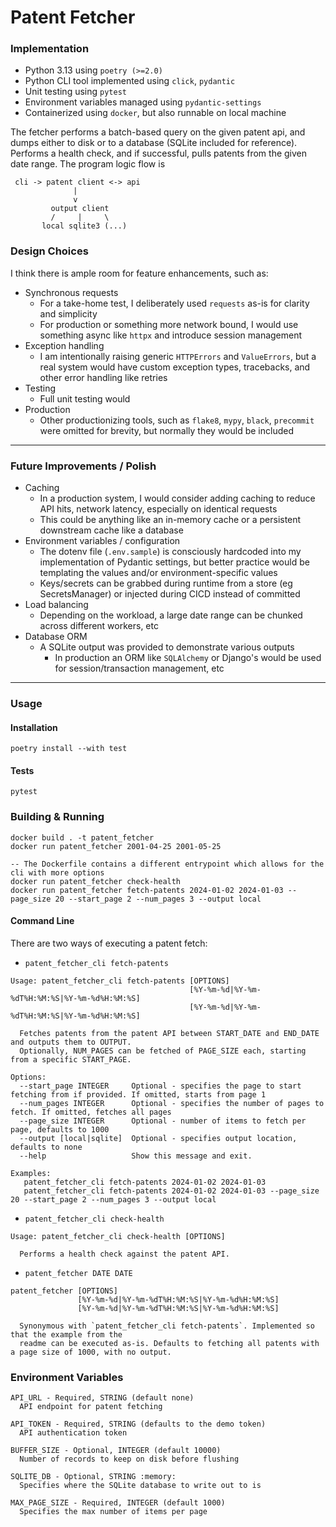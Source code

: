 # Patent Fetcher




### Implementation 

- Python 3.13 using `poetry (>=2.0)`
- Python CLI tool implemented using `click`, `pydantic`
- Unit testing using `pytest`
- Environment variables managed using `pydantic-settings`
- Containerized using `docker`, but also runnable on local machine


The fetcher performs a batch-based query on the given patent api, and dumps either to disk or to a database (SQLite included for reference).
Performs a health check, and if successful, pulls patents from the given date range. The program logic flow is 

```
 cli -> patent client <-> api
              |
              v
         output client
         /     |     \  
       local sqlite3 (...)
 ```

### Design Choices

I think there is ample room for feature enhancements, such as:

- Synchronous requests
  - For a take-home test, I deliberately used `requests` as-is for clarity and simplicity
  - For production or something more network bound, I would use something async like `httpx` and introduce session management
- Exception handling
  - I am intentionally raising generic `HTTPErrors` and `ValueErrors`, but a real system would have custom exception types, tracebacks, and other error handling like retries
- Testing
  - Full unit testing would
- Production
  - Other productionizing tools, such as `flake8`, `mypy`, `black`, `precommit` were omitted for brevity, but normally they would be included 

---

### Future Improvements / Polish
- Caching 
  - In a production system, I would consider adding caching to reduce API hits, network latency, especially on identical requests
  - This could be anything like an in-memory cache or a persistent downstream cache like a database
- Environment variables / configuration
  - The dotenv file (`.env.sample`) is consciously hardcoded into my implementation of Pydantic settings, but better practice would be templating the values and/or environment-specific values
  - Keys/secrets can be grabbed during runtime from a store (eg SecretsManager) or injected during CICD instead of committed
- Load balancing
  - Depending on the workload, a large date range can be chunked across different workers, etc
- Database ORM
  - A SQLite output was provided to demonstrate various outputs 
    - In production an ORM like `SQLAlchemy` or Django's would be used for session/transaction management, etc

---

### Usage

#### Installation
```commandline
poetry install --with test
```

#### Tests
```commandline
pytest
```

### Building & Running

```
docker build . -t patent_fetcher
docker run patent_fetcher 2001-04-25 2001-05-25

-- The Dockerfile contains a different entrypoint which allows for the cli with more options
docker run patent_fetcher check-health
docker run patent_fetcher fetch-patents 2024-01-02 2024-01-03 --page_size 20 --start_page 2 --num_pages 3 --output local
```

#### Command Line

There are two ways of executing a patent fetch:

- `patent_fetcher_cli fetch-patents`
```
Usage: patent_fetcher_cli fetch-patents [OPTIONS]
                                        [%Y-%m-%d|%Y-%m-%dT%H:%M:%S|%Y-%m-%d%H:%M:%S]
                                        [%Y-%m-%d|%Y-%m-%dT%H:%M:%S|%Y-%m-%d%H:%M:%S]
                                       
  Fetches patents from the patent API between START_DATE and END_DATE and outputs them to OUTPUT.
  Optionally, NUM_PAGES can be fetched of PAGE_SIZE each, starting from a specific START_PAGE.                            
                                       
Options:
  --start_page INTEGER     Optional - specifies the page to start fetching from if provided. If omitted, starts from page 1
  --num_pages INTEGER      Optional - specifies the number of pages to fetch. If omitted, fetches all pages
  --page_size INTEGER      Optional - number of items to fetch per page, defaults to 1000
  --output [local|sqlite]  Optional - specifies output location, defaults to none
  --help                   Show this message and exit.
  
Examples:
   patent_fetcher_cli fetch-patents 2024-01-02 2024-01-03
   patent_fetcher_cli fetch-patents 2024-01-02 2024-01-03 --page_size 20 --start_page 2 --num_pages 3 --output local
```

- `patent_fetcher_cli check-health`
```
Usage: patent_fetcher_cli check-health [OPTIONS]

  Performs a health check against the patent API. 
```

- `patent_fetcher DATE DATE`
```
patent_fetcher [OPTIONS]
               [%Y-%m-%d|%Y-%m-%dT%H:%M:%S|%Y-%m-%d%H:%M:%S]
               [%Y-%m-%d|%Y-%m-%dT%H:%M:%S|%Y-%m-%d%H:%M:%S]
               
  Synonymous with `patent_fetcher_cli fetch-patents`. Implemented so that the example from the 
  readme can be executed as-is. Defaults to fetching all patents with a page size of 1000, with no output. 
```

### Environment Variables
```
API_URL - Required, STRING (default none)
  API endpoint for patent fetching
  
API_TOKEN - Required, STRING (defaults to the demo token)
  API authentication token
  
BUFFER_SIZE - Optional, INTEGER (default 10000)
  Number of records to keep on disk before flushing
  
SQLITE_DB - Optional, STRING :memory:
  Specifies where the SQLite database to write out to is
  
MAX_PAGE_SIZE - Required, INTEGER (default 1000)
  Specifies the max number of items per page
```
